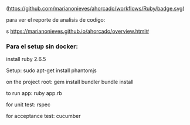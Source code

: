 (https://github.com/marianonieves/ahorcado/workflows/Ruby/badge.svg)

para ver el reporte de analisis de codigo:

s https://marianonieves.github.io/ahorcado/overview.html#


### Para el setup sin docker:

install ruby 2.6.5

Setup:
	sudo apt-get install phantomjs

on the project root:
	gem install bundler
	bundle install

to run app:
	ruby app.rb

for unit test:
	rspec

for acceptance test:
	cucumber
